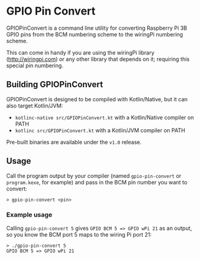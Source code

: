 # GPIO Pin Convert
GPIOPinConvert is a command line utility for converting Raspberry Pi 3B GPIO pins from the BCM numbering scheme to the wiringPi numbering scheme.

This can come in handy if you are using the wiringPi library (http://wiringpi.com) or any other library that depends on it; requiring this special pin numbering.

## Building GPIOPinConvert

GPIOPinConvert is designed to be compiled with Kotlin/Native, but it can also target Kotlin/JVM:

- `kotlinc-native src/GPIOPinConvert.kt` with a Kotlin/Native compiler on PATH
- `kotlinc src/GPIOPinConvert.kt` with a Kotlin/JVM compiler on PATH

Pre-built binaries are available under the `v1.0` release.

## Usage

Call the program output by your compiler (named `gpio-pin-convert` or `program.kexe`, for example) and pass in the BCM pin number you want to convert:
```shell
> gpio-pin-convert <pin>
```

### Example usage
Calling `gpio-pin-convert 5` gives `GPIO BCM 5 => GPIO wPi 21` as an output, so you know the BCM port 5 maps to the wiring Pi port 21:
```shell
> ./gpio-pin-convert 5
GPIO BCM 5 => GPIO wPi 21
```
